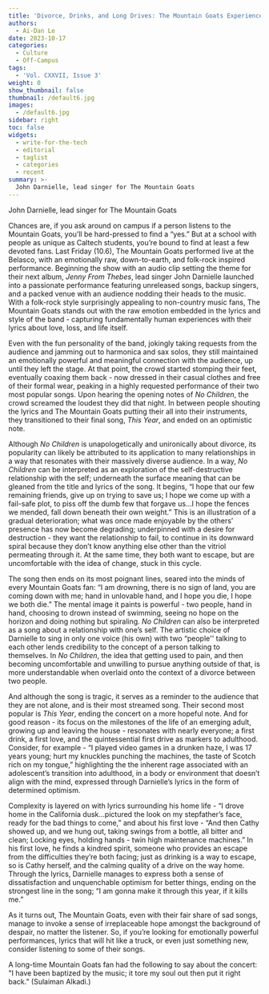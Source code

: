 ```yaml
---
title: 'Divorce, Drinks, and Long Drives: The Mountain Goats Experience'
authors:
  - Ai-Dan Le
date: 2023-10-17
categories:
  - Culture
  - Off-Campus
tags:
  - 'Vol. CXXVII, Issue 3'
weight: 0
show_thumbnail: false
thumbnail: /default6.jpg
images:
  - /default6.jpg
sidebar: right
toc: false
widgets:
  - write-for-the-tech
  - editorial
  - taglist
  - categories
  - recent
summary: >-
  John Darnielle, lead singer for The Mountain Goats
---
```

John Darnielle, lead singer for The Mountain Goats

Chances are, if you ask around on campus if a person listens to the Mountain Goats, you’ll be hard-pressed to find a “yes.” But at a school with people as unique as Caltech students, you’re bound to find at least a few devoted fans. Last Friday (10.6), The Mountain Goats performed live at the Belasco, with an emotionally raw, down-to-earth, and folk-rock inspired performance. Beginning the show with an audio clip setting the theme for their next album, _Jenny From Thebes_, lead singer John Darnielle launched into a passionate performance featuring unreleased songs, backup singers, and a packed venue with an audience nodding their heads to the music. With a folk-rock style surprisingly appealing to non-country music fans, The Mountain Goats stands out with the raw emotion embedded in the lyrics and style of the band - capturing fundamentally human experiences with their lyrics about love, loss, and life itself.

Even with the fun personality of the band, jokingly taking requests from the audience and jamming out to harmonica and sax solos, they still maintained an emotionally powerful and meaningful connection with the audience, up until they left the stage. At that point, the crowd started stomping their feet, eventually coaxing them back - now dressed in their casual clothes and free of their formal wear, peaking in a highly requested performance of their two most popular songs. Upon hearing the opening notes of _No Children_, the crowd screamed the loudest they did that night. In between people shouting the lyrics and The Mountain Goats putting their all into their instruments, they transitioned to their final song, _This Year_, and ended on an optimistic note.

Although _No Children_ is unapologetically and unironically about divorce, its popularity can likely be attributed to its application to many relationships in a way that resonates with their massively diverse audience. In a way, _No Children_ can be interpreted as an exploration of the self-destructive relationship with the self; underneath the surface meaning that can be gleaned from the title and lyrics of the song. It begins, “I hope that our few remaining friends, give up on trying to save us; I hope we come up with a fail-safe plot, to piss off the dumb few that forgave us…I hope the fences we mended, fall down beneath their own weight.” This is an illustration of a gradual deterioration; what was once made enjoyable by the others’ presence has now become degrading; underpinned with a desire for destruction - they want the relationship to fail, to continue in its downward spiral because they don’t know anything else other than the vitriol permeating through it. At the same time, they both want to escape, but are uncomfortable with the idea of change, stuck in this cycle.

The song then ends on its most poignant lines, seared into the minds of every Mountain Goats fan: “I am drowning, there is no sign of land, you are coming down with me; hand in unlovable hand, and I hope you die, I hope we both die.” The mental image it paints is powerful - two people, hand in hand, choosing to drown instead of swimming, seeing no hope on the horizon and doing nothing but spiraling. _No Children_ can also be interpreted as a song about a relationship with one’s self. The artistic choice of Darnielle to sing in only one voice (his own) with two “people'' talking to each other lends credibility to the concept of a person talking to themselves. In _No Children_, the idea that getting used to pain, and then becoming uncomfortable and unwilling to pursue anything outside of that, is more understandable when overlaid onto the context of a divorce between two people.

And although the song is tragic, it serves as a reminder to the audience that they are not alone, and is their most streamed song. Their second most popular is _This Year_, ending the concert on a more hopeful note. And for good reason - its focus on the milestones of the life of an emerging adult, growing up and leaving the house - resonates with nearly everyone; a first drink, a first love, and the quintessential first drive as markers to adulthood. Consider, for example - “I played video games in a drunken haze, I was 17 years young; hurt my knuckles punching the machines, the taste of Scotch rich on my tongue,” highlighting the the inherent rage associated with an adolescent’s transition into adulthood, in a body or environment that doesn’t align with the mind, expressed through Darnielle’s lyrics in the form of determined optimism.

Complexity is layered on with lyrics surrounding his home life - “I drove home in the California dusk…pictured the look on my stepfather’s face, ready for the bad things to come,” and about his first love - “And then Cathy showed up, and we hung out, taking swings from a bottle, all bitter and clean; Locking eyes, holding hands - twin high maintenance machines.” In his first love, he finds a kindred spirit, someone who provides an escape from the difficulties they’re both facing; just as drinking is a way to escape, so is Cathy herself, and the calming quality of a drive on the way home. Through the lyrics, Darnielle manages to express both a sense of dissatisfaction and unquenchable optimism for better things, ending on the strongest line in the song; “I am gonna make it through this year, if it kills me.”

As it turns out, The Mountain Goats, even with their fair share of sad songs, manage to invoke a sense of irreplaceable hope amongst the background of despair, no matter the listener. So, if you’re looking for emotionally powerful performances, lyrics that will hit like a truck, or even just something new, consider listening to some of their songs.

A long-time Mountain Goats fan had the following to say about the concert: "I have been baptized by the music; it tore my soul out then put it right back." (Sulaiman Alkadi.)


